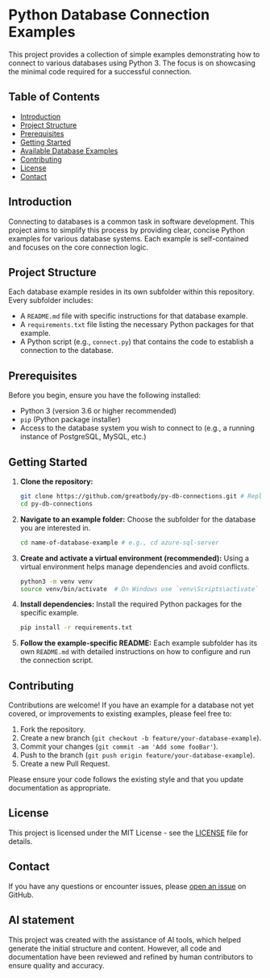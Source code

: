 # Python Database Connection Examples

This project provides a collection of simple examples demonstrating how to connect to various databases using Python 3. The focus is on showcasing the minimal code required for a successful connection.

## Table of Contents

- [Introduction](#introduction)
- [Project Structure](#project-structure)
- [Prerequisites](#prerequisites)
- [Getting Started](#getting-started)
- [Available Database Examples](#available-database-examples)
- [Contributing](#contributing)
- [License](#license)
- [Contact](#contact)

## Introduction

Connecting to databases is a common task in software development. This project aims to simplify this process by providing clear, concise Python examples for various database systems. Each example is self-contained and focuses on the core connection logic.

## Project Structure

Each database example resides in its own subfolder within this repository. Every subfolder includes:

- A `README.md` file with specific instructions for that database example.
- A `requirements.txt` file listing the necessary Python packages for that example.
- A Python script (e.g., `connect.py`) that contains the code to establish a connection to the database.

## Prerequisites

Before you begin, ensure you have the following installed:

- Python 3 (version 3.6 or higher recommended)
- `pip` (Python package installer)
- Access to the database system you wish to connect to (e.g., a running instance of PostgreSQL, MySQL, etc.)

## Getting Started

1.  **Clone the repository:**
    ```bash
    git clone https://github.com/greatbody/py-db-connections.git # Replace with your actual repo URL
    cd py-db-connections
    ```

2.  **Navigate to an example folder:**
    Choose the subfolder for the database you are interested in.
    ```bash
    cd name-of-database-example # e.g., cd azure-sql-server
    ```

3.  **Create and activate a virtual environment (recommended):**
    Using a virtual environment helps manage dependencies and avoid conflicts.
    ```bash
    python3 -m venv venv
    source venv/bin/activate  # On Windows use `venv\Scripts\activate`
    ```

4.  **Install dependencies:**
    Install the required Python packages for the specific example.
    ```bash
    pip install -r requirements.txt
    ```

5.  **Follow the example-specific README:**
    Each example subfolder has its own `README.md` with detailed instructions on how to configure and run the connection script.

## Contributing

Contributions are welcome! If you have an example for a database not yet covered, or improvements to existing examples, please feel free to:

1.  Fork the repository.
2.  Create a new branch (`git checkout -b feature/your-database-example`).
3.  Commit your changes (`git commit -am 'Add some fooBar'`).
4.  Push to the branch (`git push origin feature/your-database-example`).
5.  Create a new Pull Request.

Please ensure your code follows the existing style and that you update documentation as appropriate.

## License

This project is licensed under the MIT License - see the [LICENSE](LICENSE) file for details.

## Contact

If you have any questions or encounter issues, please [open an issue](https://github.com/greatbody/py-db-connections/issues) on GitHub.

## AI statement
This project was created with the assistance of AI tools, which helped generate the initial structure and content. However, all code and documentation have been reviewed and refined by human contributors to ensure quality and accuracy.